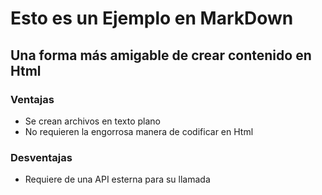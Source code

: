 # Esto es un Ejemplo en MarkDown
## Una forma más amigable de crear contenido en Html


### Ventajas
- Se crean archivos en texto plano
- No requieren la engorrosa manera de codificar en Html

### Desventajas
- Requiere de una API esterna para su llamada